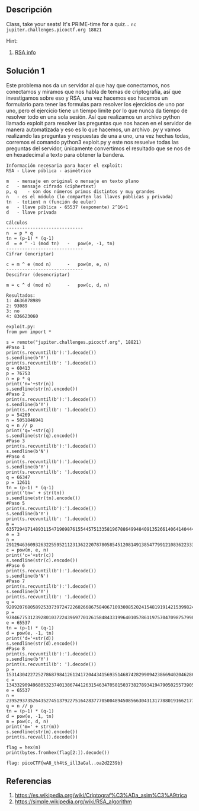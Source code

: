 ## Descripción 
Class, take your seats! It's PRIME-time for a quiz... `nc jupiter.challenges.picoctf.org 18821`

Hint:
1. [RSA info](https://simple.wikipedia.org/wiki/RSA_algorithm)
## Solución 1

Este problema nos da un servidor al que hay que conectarnos, nos conectamos y miramos que nos habla de temas de criptografía, así que investigamos sobre eso y RSA, una vez hacemos eso hacemos un formulario para tener las formulas para resolver los ejercicios de uno por uno, pero el ejercicio tiene un tiempo limite por lo que nunca da tiempo de resolver todo en una sola sesión.
Así que realizamos un archivo python llamado exploit para resolver las preguntas que nos hacen en el servidor de manera automatizada y eso es lo que hacemos, un archivo .py y vamos realizando las preguntas y respuestas de una a uno, una vez hechas todas, corremos el comando python3 exploit.py y este nos resuelve todas las preguntas del servidor, únicamente convertimos el resultado que se nos de en hexadecimal a texto para obtener la bandera.

```
Información necesaria para hacer el exploit:
RSA	- Llave pública - asimétrico

m	- mensaje en original o mensaje en texto plano
c	- mensaje cifrado (ciphertext)
p, q 	- son dos números primos distintos y muy grandes
n	- es el módulo (lo comparten las llaves públicas y privada)
tn	- totient n (función de euler)
e	- llave pública - 65537 (exponente) 2^16+1
d	- llave privada

Cálculos
-----------------------------
n  = p * q
tn = (p-1) * (q-1)
d  = e ^ -1 (mod tn)   -   pow(e, -1, tn)
-----------------------------
Cifrar (encriptar)

c = m ^ e (mod n)      -   pow(m, e, n)
-----------------------------
Descifrar (desencriptar)

m = c ^ d (mod n)      -   pow(c, d, n)

Resultados: 
1: 4636878989
2: 93089
3: no
4: 836623060

exploit.py: 
from pwn import *

s = remote("jupiter.challenges.picoctf.org", 18821)
#Paso 1
print(s.recvuntil(b'):').decode())
s.sendline(b'Y')
print(s.recvuntil(b': ').decode())
q = 60413
p = 76753
n = p * q
print('n='+str(n))
s.sendline(str(n).encode())
#Paso 2
print(s.recvuntil(b'):').decode())
s.sendline(b'Y')
print(s.recvuntil(b': ').decode())
p = 54269
n = 5051846941
q = n // p
print('q='+str(q))
s.sendline(str(q).encode())
#Paso 3
print(s.recvuntil(b'):').decode())
s.sendline(b'N')
#Paso 4
print(s.recvuntil(b'):').decode())
s.sendline(b'Y')
print(s.recvuntil(b': ').decode())
q = 66347
p = 12611
tn = (p-1) * (q-1)
print('tn=' + str(tn))
s.sendline(str(tn).encode())
#Paso 5
print(s.recvuntil(b'):').decode())
s.sendline(b'Y')
print(s.recvuntil(b': ').decode())
m = 63572941714893115471909876155445751335819678864994840913526614064140444>
e = 3
n = 29129463609326322559521123136222078780585451208149138547799121083622333>
c = pow(m, e, n)
print('c='+str(c))
s.sendline(str(c).encode())
#Paso 6
print(s.recvuntil(b'):').decode())
s.sendline(b'N')
#Paso 7
print(s.recvuntil(b'):').decode())
s.sendline(b'Y')
print(s.recvuntil(b': ').decode())
q = 92092076805892533739724722602668675840671093008520241548191914215399824>
p = 97846775312392801037224396977012615848433199640105786119757047098757998>
e = 65537
tn = (p-1) * (q-1)
d = pow(e, -1, tn)
print('d='+str(d))
s.sendline(str(d).encode())
#Paso 8
print(s.recvuntil(b'):').decode())
s.sendline(b'Y')
print(s.recvuntil(b': ').decode())
p = 15314304227252786879841261241720443415693514687428299094238669402046286>
c = 13433290949680532374013867441263154634705815037382789341947905025573905>
e = 65537
n = 23952937352643527451379227516428377705004894508566304313177880191662177>
q = n // p
tn = (p-1) * (q-1)
d = pow(e, -1, tn)
m = pow(c, d, n)
print('m=' + str(m))
s.sendline(str(m).encode())
print(s.recvall().decode())

flag = hex(m)
print(bytes.fromhex(flag[2:]).decode())

flag: picoCTF{wA8_th4t$_ill3aGal..oa2d2239b}
```

## Referencias
1. https://es.wikipedia.org/wiki/Criptograf%C3%ADa_asim%C3%A9trica
2. https://simple.wikipedia.org/wiki/RSA_algorithm